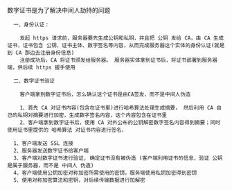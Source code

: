 数字证书是为了解决中间人劫持的问题

      一、身份认证： 

        发起 https 请求前，服务器要先生成公钥和私钥，并且把 公钥 发给 CA，由 CA 生成证书，证书包含 公钥、证书主体、数字签名等内容，从而完成服务器这个实体的身份认证(就是到 CA 那边去注册身份信息)
        注册成功后，CA 将证书颁发给服务器。 服务器实体拿到证书后，将证书部署到服务器端，供后续 https 握手使用

      二、数字证书验证

        客户端拿到数字证书后，怎么确认这个证书是由CA签发，而不是中间人伪造

        1、首先 CA 对证书内容(包含在证书里)进行哈希算法处理生成摘要， 然后利用 CA 自己的私钥对摘要进行加密，生成数字签名内容，这个内容包含在证书里
        2、客户端拿到数字证书后，使用 CA 对外公布的公钥解密数字签名内容得到摘要；同时使用证书里提供的 哈希算法 对证书内容进行签名，

      1、客户端发送 SSL 连接
      2、服务器发送数字证书给客户端
      3、客户端对数字证书进行验证, 确定证书没有被伪造 (客户端利用证书的信息，验证 公钥 是属于服务器，而不是 中间人 伪造)
      4、客户端使用公钥加密对称加密所需使用的密钥，服务端使用私钥加密得到密钥
      5、使用对称加密算法和密钥，对后续传输数据进行加解密
